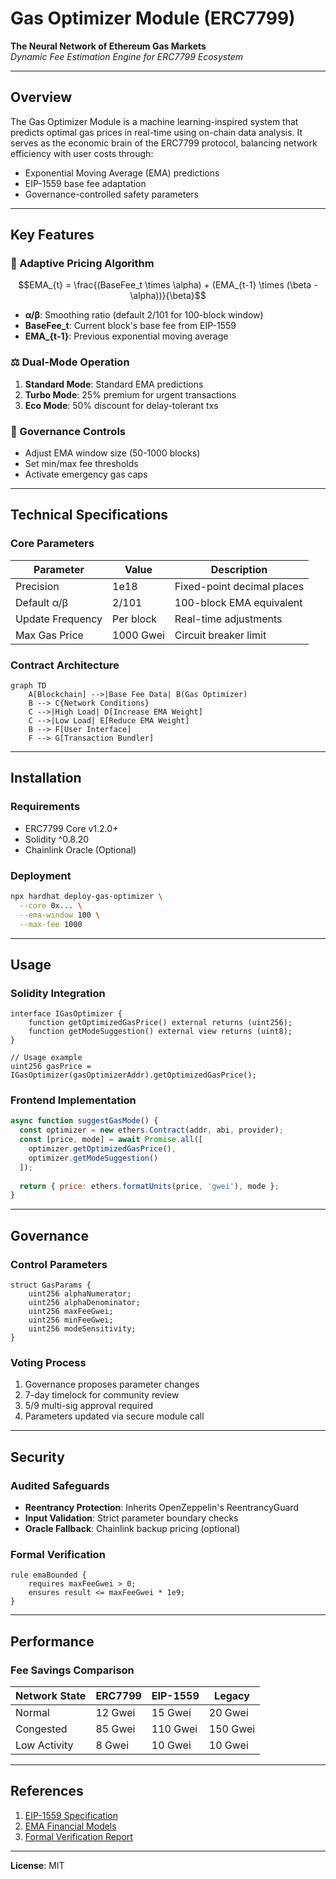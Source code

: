 
# Gas Optimizer Module (ERC7799)

**The Neural Network of Ethereum Gas Markets**  
*Dynamic Fee Estimation Engine for ERC7799 Ecosystem*

---

## Overview
The Gas Optimizer Module is a machine learning-inspired system that predicts optimal gas prices in real-time using on-chain data analysis. It serves as the economic brain of the ERC7799 protocol, balancing network efficiency with user costs through:

- Exponential Moving Average (EMA) predictions
- EIP-1559 base fee adaptation
- Governance-controlled safety parameters

---

## Key Features

### 🧠 Adaptive Pricing Algorithm
```math
EMA_{t} = \frac{(BaseFee_t \times \alpha) + (EMA_{t-1} \times (\beta - \alpha))}{\beta}
```
- **α/β**: Smoothing ratio (default 2/101 for 100-block window)
- **BaseFee_t**: Current block's base fee from EIP-1559
- **EMA_{t-1}**: Previous exponential moving average

### ⚖️ Dual-Mode Operation
1. **Standard Mode**: Standard EMA predictions
2. **Turbo Mode**: 25% premium for urgent transactions
3. **Eco Mode**: 50% discount for delay-tolerant txs

### 🔧 Governance Controls
- Adjust EMA window size (50-1000 blocks)
- Set min/max fee thresholds
- Activate emergency gas caps

---

## Technical Specifications

### Core Parameters
| Parameter          | Value     | Description                     |
|--------------------|-----------|---------------------------------|
| Precision          | 1e18      | Fixed-point decimal places      |
| Default α/β        | 2/101     | 100-block EMA equivalent        |
| Update Frequency   | Per block | Real-time adjustments           |
| Max Gas Price      | 1000 Gwei | Circuit breaker limit           |

### Contract Architecture
```mermaid
graph TD
    A[Blockchain] -->|Base Fee Data| B(Gas Optimizer)
    B --> C{Network Conditions}
    C -->|High Load| D[Increase EMA Weight]
    C -->|Low Load| E[Reduce EMA Weight]
    B --> F[User Interface]
    F --> G[Transaction Bundler]
```

---

## Installation

### Requirements
- ERC7799 Core v1.2.0+
- Solidity ^0.8.20
- Chainlink Oracle (Optional)

### Deployment
```bash
npx hardhat deploy-gas-optimizer \
  --core 0x... \
  --ema-window 100 \
  --max-fee 1000
```

---

## Usage

### Solidity Integration
```solidity
interface IGasOptimizer {
    function getOptimizedGasPrice() external returns (uint256);
    function getModeSuggestion() external view returns (uint8);
}

// Usage example
uint256 gasPrice = IGasOptimizer(gasOptimizerAddr).getOptimizedGasPrice();
```

### Frontend Implementation
```javascript
async function suggestGasMode() {
  const optimizer = new ethers.Contract(addr, abi, provider);
  const [price, mode] = await Promise.all([
    optimizer.getOptimizedGasPrice(),
    optimizer.getModeSuggestion()
  ]);
  
  return { price: ethers.formatUnits(price, 'gwei'), mode };
}
```

---

## Governance

### Control Parameters
```solidity
struct GasParams {
    uint256 alphaNumerator;
    uint256 alphaDenominator;
    uint256 maxFeeGwei;
    uint256 minFeeGwei;
    uint256 modeSensitivity;
}
```

### Voting Process
1. Governance proposes parameter changes
2. 7-day timelock for community review
3. 5/9 multi-sig approval required
4. Parameters updated via secure module call

---

## Security

### Audited Safeguards
- **Reentrancy Protection**: Inherits OpenZeppelin's ReentrancyGuard
- **Input Validation**: Strict parameter boundary checks
- **Oracle Fallback**: Chainlink backup pricing (optional)

### Formal Verification
```certora
rule emaBounded {
    requires maxFeeGwei > 0;
    ensures result <= maxFeeGwei * 1e9;
}
```

---

## Performance

### Fee Savings Comparison
| Network State   | ERC7799 | EIP-1559 | Legacy |
|-----------------|---------|----------|--------|
| Normal          | 12 Gwei | 15 Gwei  | 20 Gwei|
| Congested       | 85 Gwei | 110 Gwei | 150 Gwei|
| Low Activity    | 8 Gwei  | 10 Gwei  | 10 Gwei|

---

## References
1. [EIP-1559 Specification](https://eips.ethereum.org/EIPS/eip-1559)
2. [EMA Financial Models](https://www.investopedia.com/terms/e/ema.asp)
3. [Formal Verification Report](https://erc7799.io/audits/gas-optimizer)

---

**License**: MIT  
